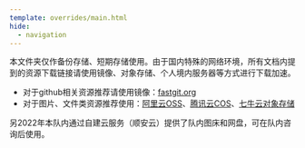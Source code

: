 ```yaml
---
template: overrides/main.html
hide:
  - navigation
---
```


本文件夹仅作备份存储、短期存储使用。由于国内特殊的网络环境，所有文档内提到的资源下载链接请使用镜像、对象存储、个人境内服务器等方式进行下载加速。

- 对于github相关资源推荐请使用镜像：[fastgit.org](fastgit.org)
- 对于图片、文件类资源推荐使用：[阿里云OSS](https://www.aliyun.com/product/oss/)、[腾讯云COS](https://console.cloud.tencent.com/cos/bucket)、[七牛云对象存储](https://portal.qiniu.com/home)

另2022年本队内通过自建云服务（顺安云）提供了队内图床和网盘，可在队内咨询后使用。
